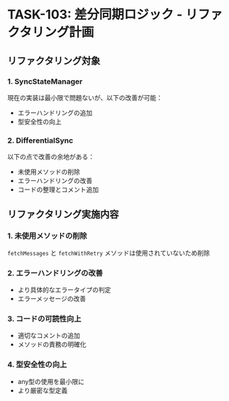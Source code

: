# TASK-103: 差分同期ロジック - リファクタリング計画

## リファクタリング対象

### 1. SyncStateManager
現在の実装は最小限で問題ないが、以下の改善が可能：
- エラーハンドリングの追加
- 型安全性の向上

### 2. DifferentialSync
以下の点で改善の余地がある：
- 未使用メソッドの削除
- エラーハンドリングの改善
- コードの整理とコメント追加

## リファクタリング実施内容

### 1. 未使用メソッドの削除
`fetchMessages` と `fetchWithRetry` メソッドは使用されていないため削除

### 2. エラーハンドリングの改善
- より具体的なエラータイプの判定
- エラーメッセージの改善

### 3. コードの可読性向上
- 適切なコメントの追加
- メソッドの責務の明確化

### 4. 型安全性の向上
- any型の使用を最小限に
- より厳密な型定義
